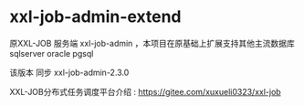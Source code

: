 # xxl-job-admin-extend
原XXL-JOB 服务端 xxl-job-admin ，本项目在原基础上扩展支持其他主流数据库 sqlserver oracle  pgsql

该版本 同步 xxl-job-admin-2.3.0

XXL-JOB分布式任务调度平台介绍 : https://gitee.com/xuxueli0323/xxl-job
